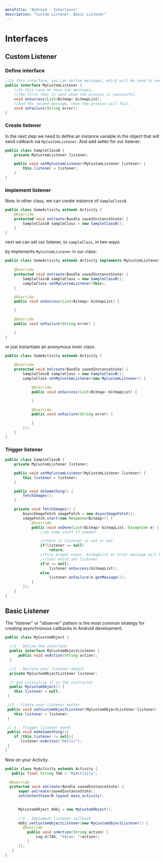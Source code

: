 ```yaml
---
metaTitle: "Android - Interfaces"
description: "Custom Listener, Basic Listener"
---
```


# Interfaces



## Custom Listener


### Define interface

```java
//In this interface, you can define messages, which will be send to owner.
public interface MyCustomListener {
    //In this case we have two messages, 
    //the first that is sent when the process is successful.
    void onSuccess(List<Bitmap> bitmapList);
    //And The second message, when the process will fail.
    void onFailure(String error);
}

```

### Create listener

In the next step we need to define an instance variable in the object that will send callback via `MyCustomListener`. And add setter for our listener.

```java
public class SampleClassB {
    private MyCustomListener listener;

    public void setMyCustomListener(MyCustomListener listener) {
        this.listener = listener;
    }
}

```

### Implement listener

Now, in other class, we can create instance of `SampleClassB`.

```java
public class SomeActivity extends Activity {
    @Override
    protected void onCreate(Bundle savedInstanceState) {
        SampleClassB sampleClass = new SampleClassB();
    }
}

```

next we can set our listener, to `sampleClass`, in two ways:

by implements `MyCustomListener` in our class:

```java
public class SomeActivity extends Activity implements MyCustomListener {
    
    @Override
    protected void onCreate(Bundle savedInstanceState) {
        SampleClassB sampleClass = new SampleClassB();
        sampleClass.setMyCustomListener(this);
    }

    @Override
    public void onSuccess(List<Bitmap> bitmapList) {

    }

    @Override
    public void onFailure(String error) {

    }
}

```

or just instantiate an anonymous inner class:

```java
public class SomeActivity extends Activity {
    
    @Override
    protected void onCreate(Bundle savedInstanceState) {
        SampleClassB sampleClass = new SampleClassB();
        sampleClass.setMyCustomListener(new MyCustomListener() {

            @Override
            public void onSuccess(List<Bitmap> bitmapList) {

            }

            @Override
            public void onFailure(String error) {

            }
        });
    }
}

```

### Trigger listener

```java
public class SampleClassB {
    private MyCustomListener listener;

    public void setMyCustomListener(MyCustomListener listener) {
        this.listener = listener;
    }

    public void doSomething() {
        fetchImages();
    }

    private void fetchImages() {
        AsyncImagefetch imageFetch = new AsyncImageFetch();
        imageFetch.start(new Response<Bitmap>() {
            @Override
            public void onDone(List<Bitmap> bitmapList, Exception e) {
                //do some stuff if needed

                //check if listener is set or not.
                if(listener == null)
                    return;
                //Fire proper event. bitmapList or error message will be sent to
                //class which set listener.
                if(e == null)
                    listener.onSuccess(bitmapList);
                else
                    listener.onFailure(e.getMessage());
            }
        });
    }
}

```



## Basic Listener


The "listener" or "observer" pattern is the most common strategy for creating asynchronous callbacks in Android development.

```java
public class MyCustomObject {       
  
  //1 - Define the interface 
  public interface MyCustomObjectListener {
      public void onAction(String action);
  }

  //2 - Declare your listener object
  private MyCustomObjectListener listener;

  // and initialize it in the costructor
  public MyCustomObject() {        
    this.listener = null; 
 }

 //3 - Create your listener setter
 public void setCustomObjectListener(MyCustomObjectListener listener) {
    this.listener = listener;
 }

 // 4 - Trigger listener event
 public void makeSomething(){
    if (this.listener != null){
       listener.onAction("hello!");
 }        
}

```

Now on your Activity:

```java
public class MyActivity extends Activity {
   public final String TAG = "MyActivity";

  @Override
  protected void onCreate(Bundle savedInstanceState) {
      super.onCreate(savedInstanceState);
      setContentView(R.layout.main_activity);
        

      MyCustomObject mObj = new MyCustomObject();
    
      //5 - Implement listener callback
      mObj.setCustomObjectListener(new MyCustomObjectListener() {
        @Override
          public void onAction(String action) {
              Log.d(TAG, "Value: "+action);
          }
      });
   }
}

```

